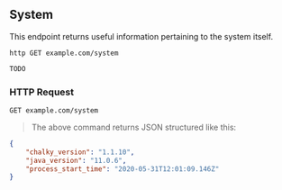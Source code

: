 ## System
This endpoint returns useful information pertaining to the system itself.
 
```shell
http GET example.com/system
```

```javascript
TODO
```

### HTTP Request

`GET example.com/system`

> The above command returns JSON structured like this:

```json
{
    "chalky_version": "1.1.10",
    "java_version": "11.0.6",
    "process_start_time": "2020-05-31T12:01:09.146Z"
}
```
